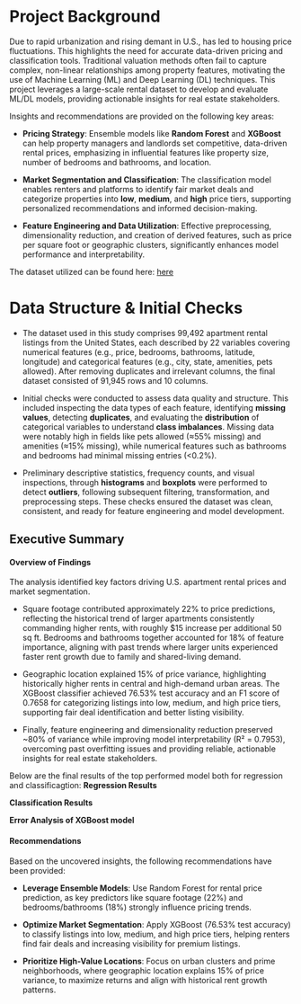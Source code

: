 # **Project Background**

Due to rapid urbanization and rising demant in U.S., has led to housing price fluctuations. This highlights the need for accurate data-driven pricing and classification tools. Traditional valuation methods often fail to capture complex, non-linear relationships among property features, motivating the use of Machine Learning (ML) and Deep Learning (DL) techniques. This project leverages a large-scale rental dataset to develop and evaluate ML/DL models, providing actionable insights for real estate stakeholders.



Insights and recommendations are provided on the following key areas:

- **Pricing Strategy**: Ensemble models like **Random Forest** and **XGBoost** can help property managers and landlords set competitive, data-driven rental prices, emphasizing in influential features like property size, number of bedrooms and bathrooms, and location.

- **Market Segmentation and Classification**: The classification model enables renters and platforms to identify fair market deals and categorize properties into **low**, **medium**, and **high** price tiers, supporting personalized recommendations and informed decision-making.

- **Feature Engineering and Data Utilization**: Effective preprocessing, dimensionality reduction, and creation of derived features, such as price per square foot or geographic clusters, significantly enhances model performance and interpretability.

The dataset utilized can be found here: <a href="https://www.kaggle.com/code/saurav9786/rent-price-recommender/input" style="text-decoration: underline;">here</a>


# **Data Structure & Initial Checks**

- The dataset used in this study comprises 99,492 apartment rental listings from the United States, each described by 22 variables covering numerical features (e.g., price, bedrooms, bathrooms, latitude, longitude) and categorical features (e.g., city, state, amenities, pets allowed). After removing duplicates and irrelevant columns, the final dataset consisted of 91,945 rows and 10 columns.

- Initial checks were conducted to assess data quality and structure. This included inspecting the data types of each feature, identifying **missing values**, detecting **duplicates**, and evaluating the **distribution** of categorical variables to understand **class imbalances**. Missing data were notably high in fields like pets allowed (≈55% missing) and amenities (≈15% missing), while numerical features such as bathrooms and bedrooms had minimal missing entries (<0.2%).

- Preliminary descriptive statistics, frequency counts, and visual inspections, through **histograms** and **boxplots** were performed to detect **outliers**, following subsequent filtering, transformation, and preprocessing steps. These checks ensured the dataset was clean, consistent, and ready for feature engineering and model development.

## **Executive Summary**
#### **Overview of Findings**

The analysis identified key factors driving U.S. apartment rental prices and market segmentation. 
- Square footage contributed approximately 22% to price predictions, reflecting the historical trend of larger apartments consistently commanding higher rents, with roughly $15 increase per additional 50 sq ft. Bedrooms and bathrooms together accounted for 18% of feature importance, aligning with past trends where larger units experienced faster rent growth due to family and shared-living demand.
  
-  Geographic location explained 15% of price variance, highlighting historically higher rents in central and high-demand urban areas. The XGBoost classifier achieved 76.53% test accuracy and an F1 score of 0.7658 for categorizing listings into low, medium, and high price tiers, supporting fair deal identification and better listing visibility.
  
-  Finally, feature engineering and dimensionality reduction preserved ~80% of variance while improving model interpretability (R² = 0.7953), overcoming past overfitting issues and providing reliable, actionable insights for real estate stakeholders.

Below are the final results of the top performed model both for regression and classificagtion:
**Regression Results**

**Classification Results**

**Error Analysis of XGBoost model**

#### **Recommendations**

Based on the uncovered insights, the following recommendations have been provided:

- **Leverage Ensemble Models**: Use Random Forest for rental price prediction, as key predictors like square footage (22%) and bedrooms/bathrooms (18%) strongly influence pricing trends.

- **Optimize Market Segmentation**: Apply XGBoost (76.53% test accuracy) to classify listings into low, medium, and high price tiers, helping renters find fair deals and increasing visibility for premium listings.

- **Prioritize High-Value Locations**: Focus on urban clusters and prime neighborhoods, where geographic location explains 15% of price variance, to maximize returns and align with historical rent growth patterns.
